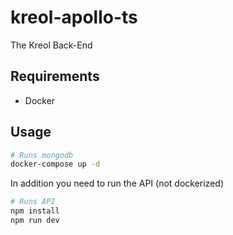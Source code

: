 # kreol-apollo-ts

The Kreol Back-End

## Requirements

- Docker

## Usage

```bash
# Runs mongodb
docker-compose up -d
```

In addition you need to run the API (not dockerized)

```bash
# Runs API
npm install
npm run dev
```
